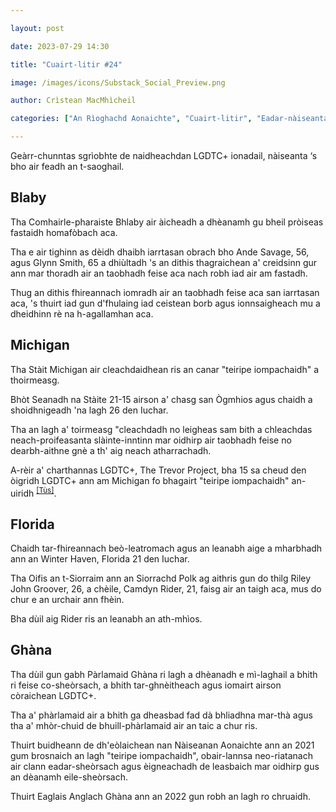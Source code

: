 ```yaml
---

layout: post

date: 2023-07-29 14:30

title: "Cuairt-litir #24"

image: /images/icons/Substack_Social_Preview.png

author: Crìstean MacMhìcheil

categories: ["An Rìoghachd Aonaichte", "Cuairt-litir", "Eadar-nàiseanta", "Lagh", "Poileataigs"]

---
```


Geàrr-chunntas sgrìobhte de naidheachdan LGDTC+ ionadail, nàiseanta ‘s bho air feadh an t-saoghail.

## Blaby

Tha Comhairle-pharaiste Bhlaby air àicheadh a dhèanamh gu bheil pròiseas fastaidh homafòbach aca.

Tha e air tighinn as dèidh dhaibh iarrtasan obrach bho Ande Savage, 56, agus Glynn Smith, 65 a dhiùltadh 's an dithis thagraichean a' creidsinn gur ann mar thoradh air an taobhadh feise aca nach robh iad air am fastadh.

Thug an dithis fhireannach iomradh air an taobhadh feise aca san iarrtasan aca, 's thuirt iad gun d'fhulaing iad ceistean borb agus ionnsaigheach mu a dheidhinn rè na h-agallamhan aca.

## Michigan

Tha Stàit Michigan air cleachdaidhean ris an canar "teiripe iompachaidh" a thoirmeasg.

Bhòt Seanadh na Stàite 21-15 airson a' chasg san Ògmhios agus chaidh a shoidhnigeadh 'na lagh 26 den Iuchar.

Tha an lagh a' toirmeasg "cleachdadh no leigheas sam bith a chleachdas neach-proifeasanta slàinte-inntinn mar oidhirp air taobhadh feise no dearbh-aithne gnè a th' aig neach atharrachadh.

A-rèir a' charthannas LGDTC+, The Trevor Project, bha 15 sa cheud den òigridh LGDTC+ ann am Michigan fo bhagairt "teiripe iompachaidh" an-uiridh <sup>[\[Tùs\]](https://www.thetrevorproject.org/blog/the-trevor-project-celebrates-passage-of-conversion-therapy-protections-in-michigan-senate/ "The Trevor Project Celebrates Passage of Conversion Therapy Protections in Michigan Senate")</sup>.

## Florida

Chaidh tar-fhireannach beò-leatromach agus an leanabh aige a mharbhadh ann an Winter Haven, Florida 21 den Iuchar.

Tha Oifis an t-Siorraim ann an Siorrachd Polk ag aithris gun do thilg Riley John Groover, 26, a chèile, Camdyn Rider, 21, faisg air an taigh aca, mus do chur e an urchair ann fhèin.

Bha dùil aig Rider ris an leanabh an ath-mhìos.

## Ghàna

Tha dùil gun gabh Pàrlamaid Ghàna ri lagh a dhèanadh e mì-laghail a bhith ri feise co-sheòrsach, a bhith tar-ghnèitheach agus iomairt airson còraichean LGDTC+.

Tha a' phàrlamaid air a bhith ga dheasbad fad dà bhliadhna mar-thà agus tha a' mhòr-chuid de bhuill-phàrlamaid air an taic a chur ris.

Thuirt buidheann de dh'eòlaichean nan Nàiseanan Aonaichte ann an 2021 gum brosnaich an lagh "teiripe iompachaidh", obair-lannsa neo-riatanach air clann eadar-sheòrsach agus èigneachadh de leasbaich mar oidhirp gus an dèanamh eile-sheòrsach.

Thuirt Eaglais Anglach Ghàna ann an 2022 gun robh an lagh ro chruaidh.
